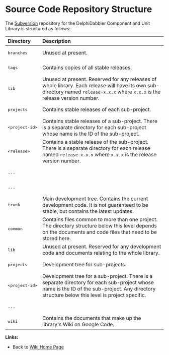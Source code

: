 # Source Code Repository Structure #

The [Subversion](http://subversion.tigris.org/) repository for the DelphiDabbler Component and Unit Library is structured as follows:

| Directory | Description |
|:----------|:------------|
| <pre style="background-color:transparent;">branches</pre> | Unused at present. |
| <pre style="background-color:transparent;">tags</pre> | Contains copies of all stable releases. |
| <pre style="background-color:transparent;">  lib</pre> | Unused at present. Reserved for any releases of whole library. Each release will have its own sub-directory named `release-x.x.x` where `x.x.x` is the release version number. |
| <pre style="background-color:transparent;">  projects</pre> | Contains stable releases of each sub-project. |
| <pre style="background-color:transparent;">    &lt;project-id&gt;</pre> | Contains stable releases of a sub-project. There is a separate directory for each sub-project whose name is the ID of the sub-project. |
| <pre style="background-color:transparent;">      &lt;release&gt;</pre> | Contains a stable release of the sub-project. There is a separate directory for each release named `release-x.x.x` where `x.x.x` is the release version number. |
| <pre style="background-color:transparent;">      ...</pre> |  |
| <pre style="background-color:transparent;">    ...</pre> |  |
| <pre style="background-color:transparent;">trunk</pre> | Main development tree. Contains the current development code. It is not guaranteed to be stable, but contains the latest updates. |
| <pre style="background-color:transparent;">  common</pre> | Contains files common to more than one project. The directory structure below this level depends on the documents and code files that need to be stored here. |
| <pre style="background-color:transparent;">  lib</pre> | Unused at present. Reserved for any development code and documents relating to the whole library. |
| <pre style="background-color:transparent;">  projects</pre> | Development tree for sub-projects. |
| <pre style="background-color:transparent;">    &lt;project-id&gt;</pre> | Development tree for a sub-project. There is a separate directory for each sub-project whose name is the ID of the sub-project. Any directory structure below this level is project specific. |
| <pre style="background-color:transparent;">    ...</pre> |  |
| <pre style="background-color:transparent;">wiki</pre> | Contains the documents that make up the library's Wiki on Google Code. |

**Links:**

  * Back to [Wiki Home Page](Welcome.md)

